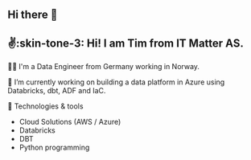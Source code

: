 ## Hi there 👋

<!--
**tmlsr/tmlsr** is a ✨ _special_ ✨ repository because its `README.md` (this file) appears on your GitHub profile.

Here are some ideas to get you started:

- 🔭 I’m currently working on ...
- 🌱 I’m currently learning ...
- 👯 I’m looking to collaborate on ...
- 🤔 I’m looking for help with ...
- 💬 Ask me about ...
- 📫 How to reach me: ...
- 😄 Pronouns: ...
- ⚡ Fun fact: ...
-->





:v::skin-tone-3: Hi! I am Tim from IT Matter AS.
---

👨‍💻 I'm a Data Engineer from Germany working in Norway.

🌱 I’m currently working on building a data platform in Azure using Databricks, dbt, ADF and IaC.

🔧 Technologies & tools
- Cloud Solutions (AWS / Azure)
- Databricks
- DBT
- Python programming
